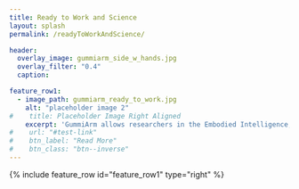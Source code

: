 ```yaml
---
title: Ready to Work and Science
layout: splash
permalink: /readyToWorkAndScience/

header:
  overlay_image: gummiarm_side_w_hands.jpg
  overlay_filter: "0.4"
  caption:

feature_row1:
  - image_path: gummiarm_ready_to_work.jpg
    alt: "placeholder image 2"
#    title: Placeholder Image Right Aligned
    excerpt: 'GummiArm allows researchers in the Embodied Intelligence, Cognitive Robotics or Developmental Robotics communities to implement models that could not be implemented in standard robotic arms. <br /> <br />GummiArm can outsource computation to the physical body, making the realisation of many tasks easier than when using classical control and computation models.<br /> <br /> Running experiments on a system where intelligence emerges from the interaction between the body and the environment is possible with GummiArm.'
#    url: "#test-link"
#    btn_label: "Read More"
#    btn_class: "btn--inverse"
---
```


{% include feature_row id="feature_row1" type="right" %}
